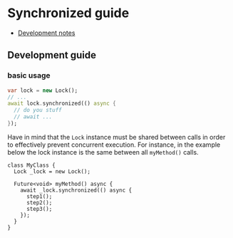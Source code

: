 # Synchronized guide

* [Development notes](synchronized_development.md)

## Development guide

### basic usage

```dart
var lock = new Lock();
// ...
await lock.synchronized(() async {
  // do you stuff
  // await ...
});
```

Have in mind that the `Lock` instance must be shared between calls in order to effectively prevent concurrent execution. For instance, in the example below the lock instance is the same between all `myMethod()` calls.

```
class MyClass {
  Lock _lock = new Lock();

  Future<void> myMethod() async {
    await _lock.synchronized(() async {
      step1();
      step2();
      step3();
    });
  }
}
```
